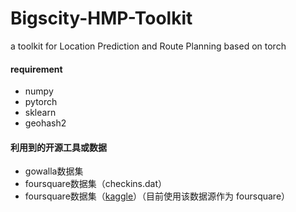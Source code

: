# Bigscity-HMP-Toolkit
a toolkit for Location Prediction and Route Planning based on torch

#### requirement

* numpy
* pytorch
* sklearn
* geohash2

#### 利用到的开源工具或数据

* gowalla数据集
* foursquare数据集（checkins.dat）
* foursquare数据集（[kaggle](https://www.kaggle.com/chetanism/foursquare-nyc-and-tokyo-checkin-dataset)）（目前使用该数据源作为 foursquare）